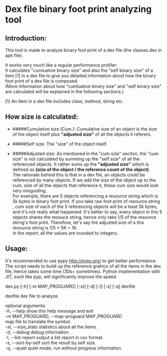 # Dex file binary foot print analyzing tool
Introduction:
-------------
This tool is made to analyze binary foot print of a dex file (the classes.dex in apk file).

It works very much like a regular performance profiler:  
It calculates "cumluative binary size" and also the "self binary size" of a item [1] in a dex file to give you detailed information about how the binary foot print of a dex file is composed.  
(More information about how  "cumluative binary size" and "self binary size" are calculated will be explained in the following sections.)

[1] An Item in a dex file includes class, method, string etc.

How size is calculated:
----------------------
* #####Cumulative size (Cum.):
Cumulative size of an object is the size of the object itself plus **"adjusted size"** of all the objects it referers.
* #####Self size:
The "size" of the object itself. 

* #####Adjusted size:
As mentioned in the "cum size" seciton, the "cum size" is not calculated by summing up the "self size" of all the referenced objects. It rather sums up the **"adjusted size"** which is defined as **(size of the object / the reference count of the object)**.  
The rationale behind this is that in a dex file, an objects could be referenced by many
objects. If we add the size of the object up to the cum. size of all the objects that reference it, these cum size would look very misguiding.  
For example, there are 5 objects referencing a resource string which is 5k bytes in binary foot print.  If you take raw foot print of resource string , cum size of each of the 5 referencing objects will be a least 5k bytes, and it's not really what happened. It's better to say,  every object in this 5 objects shares the resouce string, hence only take 1/5 of the resource stirng's foot print. Therefore, let's say the adjusted size of a this resource string is 1/5 * 5K = 1K.  
In the report, all the values are rounded to integers.

Usage:
------
It's recommended to use pypy http://pypy.org/ to get better performance.  The script needs to build up the reference grahics of all the items in the dex file, hence takes some time (30s+ sometimes). Python implementation with JIT, such like pyp, will significantly improve the speed.

dex.py [-h] [-m MAP_PROGUARD] [-st] [-d] [-l] [-s] [-q] dexfile  

  dexfile               dex file to analyze.  

optional arguments:  
  -h, --help            show this help message and exit  
  -m MAP_PROGUARD, --map-proguard MAP_PROGUARD  
                        map file to translate the symbol.  
  -st, --size_stats     statistics about all the items.  
  -d, --debug           debug information.  
  -l, --list-report     output a list report in csv format.  
  -s, --sort-by-self    sort the result by self size.  
  -q, --quiet           quiet mode, run without progress information.  

